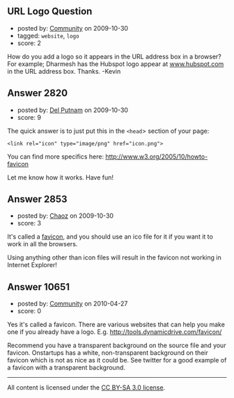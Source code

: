 ## URL Logo Question

- posted by: [Community](https://stackexchange.com/users/-1/-1-community) on 2009-10-30
- tagged: `website`, `logo`
- score: 2

How do you add a logo so it appears in the URL address box in a browser? For example; Dharmesh has the Hubspot logo appear at www.hubspot.com in the URL address box. Thanks. -Kevin 


## Answer 2820

- posted by: [Del Putnam](https://stackexchange.com/users/-1/671-del-putnam) on 2009-10-30
- score: 9

<p>The quick answer is to just put this in the <code>&lt;head</code>> section of your page:</p>

<pre><code>&lt;link rel="icon" type="image/png" href="icon.png"&gt;
</code></pre>

<p>You can find more specifics here: <a href="http://www.w3.org/2005/10/howto-favicon" rel="nofollow">http://www.w3.org/2005/10/howto-favicon</a></p>

<p>Let me know how it works.  Have fun!</p>



## Answer 2853

- posted by: [Chaoz](https://stackexchange.com/users/-1/1203-chaoz) on 2009-10-30
- score: 3

<p>It's called a <a href="http://en.wikipedia.org/wiki/Favicon" rel="nofollow">favicon</a>, and you should use an ico file for it if you want it to work in all the browsers. </p>

<p>Using anything other than icon files will result in the favicon not working in Internet Explorer!</p>



## Answer 10651

- posted by: [Community](https://stackexchange.com/users/-1/-1-community) on 2010-04-27
- score: 0

Yes it's called a favicon.  There are various websites that can help you make one if you already have a logo.  E.g. http://tools.dynamicdrive.com/favicon/

Recommend you have a transparent background on the source file and your favicon.  Onstartups has a white, non-transparent background on their favicon which is not as nice as it could be.  See twitter for a good example of a favicon with a transparent background.



---

All content is licensed under the [CC BY-SA 3.0 license](https://creativecommons.org/licenses/by-sa/3.0/).

